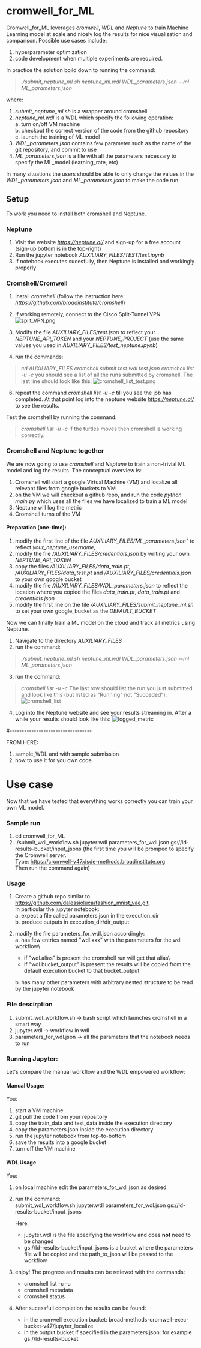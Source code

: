 # cromwell_for_ML
Cromwell_for_ML leverages *cromwell*, *WDL* and *Neptune* to train Machine Learning model at scale and nicely log the results for nice visualization and comparison. 
Possible use cases include:
1. hyperparameter optimization 
2. code development when multiple experiments are required.

In practice the solution boild down to running the command: 
> *./submit_neptune_ml.sh neptune_ml.wdl WDL_parameters.json --ml ML_parameters.json*

where:
1. *submit_neptune_ml.sh* is a wrapper around cromshell
2. *neptune_ml.wdl* is a WDL which specify the following operation: \
	a. turn on/off VM machine \
	b. checkout the correct version of the code from the github repository \
	c. launch the training of ML model 
3. *WDL_parameters.json* contains few parameter such as the name of the git repository, and commit to use
4. *ML_parameters.json* is a file with all the parameters necessary to specify the ML_model (learning_rate, etc)

In many situations the users should be able to only change the values in the *WDL_parameters.json* and *ML_parameters.json* to make the code run.

## Setup
To work you need to install both cromshell and Neptune.

### Neptune
1. Visit the website *https://neptune.ai/* and sign-up for a free account (sign-up bottom is in the top-right)
2. Run the jupyter notebook *AUXILIARY_FILES/TEST/test.ipynb*
3. If notebook executes sucesfully, then Neptune is installed and workingly properly

### Cromshell/Cromwell
1. Install *cromshell* (follow the instruction here: *https://github.com/broadinstitute/cromshell*)
2. If working remotely, connect to the Cisco Split-Tunnel VPN 
![split_VPN.png](https://github.com/dalessioluca/cromwell_for_ML/blob/master/AUXILIARY_FILES/PNG/split_VPN.png?raw=true)


3. Modify the file *AUXILIARY_FILES/test.json* to reflect your *NEPTUNE_API_TOKEN* and your *NEPTUNE_PROJECT* 
(use the same values you used in *AUXILIARY_FILES/test_neptune.ipynb*)
4. run the commands:
> *cd AUXILIARY_FILES*
> *cromshell submit test.wdl test.json*
> *cromshell list -u -c*
you should see a list of all the runs submitted by cromshell. The last line should look like this:
![cromshell_list_test.png](AUXILIARY_FILES/cromshell_list_test.png)
6. repeat the command *cromshell list -u -c* till you see the job has completed. 
At that point log into the neptune website *https://neptune.ai/* to see the results. 

Test the cromshell by running the command:
> *cromshell list -u -c*
If the turtles moves then cromshell is working correctly.

### Cromshell and Neptune together
We are now going to use *cromshell* and *Neptune* to train a non-trivial ML model and log the results.
The conceptual overview is:
1. Cromshell will start a google Virtual Machine (VM) and localize all relevant files from google buckets to VM
2. on the VM we will checkout a github repo, and run the code *python main.py* which uses all the files we have localized to train a ML model
3. Neptune will log the metric
4. Cromshell turns of the VM

#### Preparation (one-time):
1. modify the first line of the file *AUXILIARY_FILES/ML_parameters.json"* to reflect *your_neptune_username*,
1. modify the file */AUXILIARY_FILES/credentials.json* by writing your own *NEPTUNE_API_TOKEN*
2. copy the files */AUXILIARY_FILES/data_train.pt*, */AUXILIARY_FILES/data_test.pt* and */AUXILIARY_FILES/credentials.json* to your own google bucket
3. modify the file */AUXILIARY_FILES/WDL_parameters.json* to reflect the location where you copied the files *data_train.pt*, *data_train.pt* and *credentials.json* 
4. modify the first line on the file */AUXILIARY_FILES/submit_neptune_ml.sh* to set your own google_bucket as the *DEFAULT_BUCKET*

Now we can finally train a ML model on the cloud and track all metrics using Neptune.
1. Navigate to the directory *AUXILIARY_FILES*
2. run the command:
> *./submit_neptune_ml.sh neptune_ml.wdl WDL_parameters.json --ml ML_parameters.json*
3. run the command:
> *cromshell list -u -c*
The last row should list the run you just submitted and look like this (but listed as "Running" not "Succeded"):
![cromshell_list](./AUXILIARY_FILES/PNG/cromshell_list_test.png)
4. Log into the Neptune website and see your results streaming in. After a while your results should look like this:
![logged_metric](./AUXILIARY_FILES/PNG/logged_metric.png)


#----------------------------------

FROM HERE:
1. sample_WDL and with sample submission
2. how to use it for you own code
# Use case
Now that we have tested that everything works correctly you can train your own ML model.


### Sample run
1. cd cromwell_for_ML
2. ./submit_wdl_workflow.sh jupyter.wdl parameters_for_wdl.json gs://ld-results-bucket/input_jsons
   (the first time you will be promped to specify the Cromwell server. \
    Type: https://cromwell-v47.dsde-methods.broadinstitute.org \
    Then run the command again)

### Usage
1. Create a github repo similar to https://github.com/dalessioluca/fashion_mnist_vae.git. \
   In particular the jupyter notebook:\
   a. expect a file called parameters.json in the execution_dir\
   b. produce outputs in execution_dir/dir_output
2. modify the file parameters_for_wdl.json accordingly:\
   a. has few entries named "wdl.xxx" with the parameters for the wdl workflow\
	- if "wdl.alias" is present the cromshell run will get that alias\
	- if "wdl.bucket_output" is present the results will be copied from the default execution bucket to that bucket_output 
   
   b. has many other parameters with arbitrary nested structure to be read by the jupyter notebook
   

### File descirption
1. submit_wdl_workflow.sh -> bash script which launches cromshell in a smart way
2. jupyter.wdl -> workflow in wdl 
3. parameters_for_wdl.json -> all the parameters that the notebook needs to run


### Running Jupyter:

Let's compare the manual workflow and the WDL empowered workflow:

#### Manual Usage: 
You:
1. start a VM machine
2. git pull the code from your repository
3. copy the train_data and test_data inside the execution directory 
4. copy the parameters.json inside the execution directory
5. run the jupyter notebook from top-to-bottom
6. save the results into a google bucket
7. turn off the VM machine

#### WDL Usage
You:
1. on local machine edit the parameters_for_wdl.json as desired
2. run the command:\
   submit_wdl_workflow.sh jupyter.wdl parameters_for_wdl.json gs://ld-results-bucket/input_jsons 

   Here: 
   - jupyter.wdl is the file specifying the workflow and does **not** need to be changed
   - gs://ld-results-bucket/input_jsons is a bucket where the parameters file will be copied and the path_to_json will be passed to the workflow	
   
3. enjoy! The progress and results can be retieved with the commands: 
   - cromshell list -c -u
   - cromshell metadata
   - cromshell status
   
4. After sucessfull completion the results can be found:
   - in the cromwell execution bucket: broad-methods-cromwell-exec-bucket-v47/jupyter_localize
   - in the output bucket if specified in the parameters.json: for example gs://ld-results-bucket
